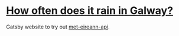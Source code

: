
# [How often does it rain in Galway?](https://galway-rain.netlify.app/)

Gatsby website to try out [met-eireann-api](https://github.com/agfoghlaim/met-eireann-api).

